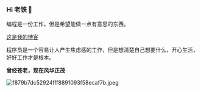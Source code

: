 ### Hi 老铁 👋

编程是一份工作，但是希望能做一点有意思的东西。


[这是我的博客](https://github.com/strongcode9527/blog)

程序员是一个容易让人产生焦虑感的工作，但是想清楚自己想要什么，开心生活，好好工作才是根本。

**曾经苍老，现在风华正茂**

![f879b7dc52924fff8891093f58ecaf7b.jpeg](http://ww1.sinaimg.cn/large/005KcNyUgy1gpd8tc0ylej30m80m7q3t.jpg)
